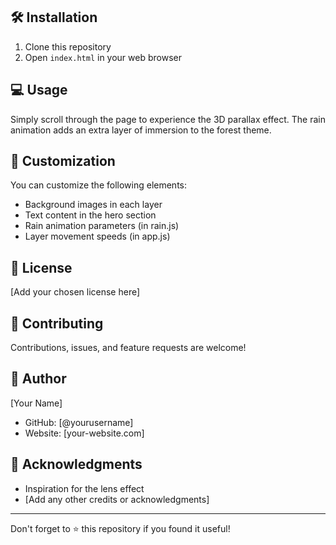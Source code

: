 ## 🛠️ Installation

1. Clone this repository
2. Open `index.html` in your web browser

## 💻 Usage

Simply scroll through the page to experience the 3D parallax effect. The rain animation adds an extra layer of immersion to the forest theme.

## 🎨 Customization

You can customize the following elements:
- Background images in each layer
- Text content in the hero section
- Rain animation parameters (in rain.js)
- Layer movement speeds (in app.js)

## 📝 License

[Add your chosen license here]

## 🤝 Contributing

Contributions, issues, and feature requests are welcome!

## 👤 Author

[Your Name]
- GitHub: [@yourusername]
- Website: [your-website.com]

## 🙏 Acknowledgments

- Inspiration for the lens effect
- [Add any other credits or acknowledgments]

---

Don't forget to ⭐️ this repository if you found it useful!
